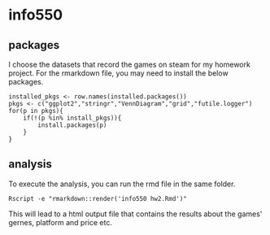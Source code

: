 # info550
## packages
I choose the datasets that record the games on steam for my homework project. 
For the rmarkdown file, you may need to install the below packages.
```
installed_pkgs <- row.names(installed.packages())
pkgs <- c("ggplot2","stringr","VennDiagram","grid","futile.logger")
for(p in pkgs){
	if(!(p %in% install_pkgs)){
		install.packages(p)
	}
}
```
## analysis
To execute the analysis, you can run the rmd file in the same folder.
```
Rscript -e "rmarkdown::render('info550 hw2.Rmd')"
```
This will lead to a html output file that contains the results about the games' gernes, platform and price etc.

